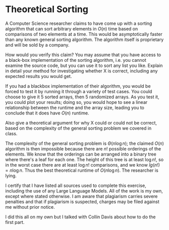 # Theoretical Sorting

A Computer Science researcher claims to have come up with a sorting algorithm
that can sort arbitrary elements in $O(n)$ time based on comparisons of two
elements at a time. This would be asymptotically faster than any known general
sorting algorithm. The algorithm itself is proprietary and will be sold by a
company.

How would you verify this claim? You may assume that you have access to a
black-box implementation of the sorting algorithm, i.e. you cannot examine the
source code, but you can use it to sort any list you like. Explain in detail
your method for investigating whether X is correct, including any expected
results you would get.

If you had a blackbox implementation of their algorithm, you would be forced to test it by running it through a variety of test cases. You could choose to give it 5 sorted arrays, then 5 randomized arrays. As you test it, you could plot your results; doing so, you would hope to see a linear relationship between the runtime and the array size, leading you to conclude that it does have $O(n)$ runtime.

Also give a theoretical argument for why X could or could not be correct, based
on the complexity of the general sorting problem we covered in class.

The complexity of the general sorting problem is $\Theta(n\log n)$; the claimed $O(n)$ algorithm is then impossible because there are $n!$ possible orderings of the elements. We know that the orderings can be arranged into a binary tree where there's a leaf for each one. The height of this tree is at least $\log n!$, so in the worst case there are at least $\log n!$ comparisons, and we know $lg(n!) = n \log n$. Thus the best theoretical runtime of $O(n\log n)$. The researcher is lying.

I certify that I have listed all sources used to complete this exercise, including the use of any Large Language Models. All of the work is my own, except where stated otherwise. I am aware that plagiarism carries severe penalties and that if plagiarism is suspected, charges may be filed against me without prior notice.

I did this all on my own but I talked with Collin Davis about how to do the first part. 
